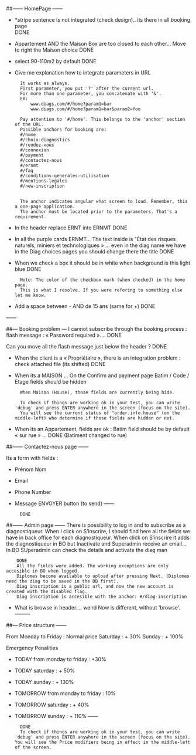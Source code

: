 ##—— HomePage ——
- *stripe sentence is not integrated (check design).. its there in all booking page  
        DONE

- Appartement AND the Maison Box are too closed to each other… Move to right the Maison choice
        DONE

- select 90-110m2 by default
        DONE

- Give me explanation how to integrate parameters in URL
        
        It works as always.
        First parameter, you put '?' after the current url.
        For more than one parameter, you concatenate with '&'.
        EX: 
            www.diags.com/#/home?param1=bar
            www.diags.com/#/home?param1=bar&param2=foo

        Pay attention to '#/home'. This belongs to the 'anchor' section of the URL.
        Possible anchors for booking are:
        #/home
        #/choix-diagnostics
        #/rendez-vous
        #/connexion
        #/payment
        #/contactez-nous
        #/ernmt
        #/faq
        #/conditions-generales-utilisation
        #/mentions-legales
        #/new-inscription
        
        
        The anchor indicates angular what screen to load. Remember, this a one-page application.
        The anchor must be located prior to the parameters. That's a requirement.
        

- In the header replace ERNT into ERNMT
        DONE

- In all the purple cards ERNMT… The text inside is "État des risques naturels, miniers et technologiques » … even in the diag name we have in the Diag choices pages you should change there the title
        DONE

- When we check a box it should be in white when background is this light blue
        DONE

        Note: The color of the checkbox mark (when checked) in the home page. 
        This is what I resolve. If you were refering to something else let me know.
        

- Add a space between - AND de 15 ans (same for +)
        DONE

——

##— Booking problem —
I cannot subscribe through the booking process : flash message : « Password required »…. 
        DONE

Can you move all the flash message just below the header ?
        DONE

- When the client is a « Propriétaire », there is an integration problem : check attached file (its shifted)
        DONE


- When its a MAISON … On the Confirm and payment page Batim / Code / Etage fields should be hidden
        
        When Maison (House), those fields are currently being hide.
        
        To check if things are working ok in your test, you can write 'debug' and press ENTER anywhere in the screen (focus on the site). 
        You will see the current status of "order.info.house" (on the middle-left) who determine if those fields are hidden or not.


- When its an Appartement, fields are ok : Batim field should be by default « sur rue » ...
        DONE (Batiment changed to rue)

##—— Contactez-nous page ——

Its a form with fields :
- Prénom Nom
- Email
- Phone Number
- Message
ENVOYER button (to send)
——

        DONE

##—— Admin page ——
There is possibility to log in and to subscribe as a diagnostiqueur. When I click on S’inscrire, I should find here all the fields we have in back office for each diagnostiqueur.  When click on S’inscrire it adds the diagnostiqueur in BO but Inactivate and Superadmin receive an email… In BO SUperadmin can check the details and activate the diag man

        DONE
        All the fields were added. The working exceptions are only accesible in BO when logged.
        Diplomes become available to upload after pressing Next. (Diplomes need the diag to be saved in the DB first).
        Diag inscription is a public url, and now the new account is created with the disabled flag.
        Diag inscription is accesible with the anchor: #/diag-inscription
        

- What is browse in header…. weird 
        Now is different, without 'browse'.
———

##— Price structure ——

From Monday to Friday : Normal price
Saturday : + 30%
Sunday : + 100%

Emergency Penalities
- TODAY from monday to friday : +30%
- TODAY saturday : + 50%
- TODAY sunday : + 130%

- TOMORROW from monday to friday : 10%
- TOMORROW saturday : + 40%
- TOMORROW sunday : + 110%
——

        DONE
        To check if things are working ok in your test, you can write 'debug' and press ENTER anywhere in the screen (focus on the site). You will see the Price modifiers being in effect in the middle-left of the screen.